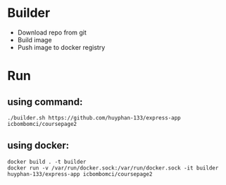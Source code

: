 # Builder
- Download repo from git
- Build image
- Push image to docker registry

# Run
## using command: 
```
./builder.sh https://github.com/huyphan-133/express-app icbombomci/coursepage2
```

## using docker: 
```
docker build . -t builder
docker run -v /var/run/docker.sock:/var/run/docker.sock -it builder huyphan-133/express-app icbombomci/coursepage2
```
